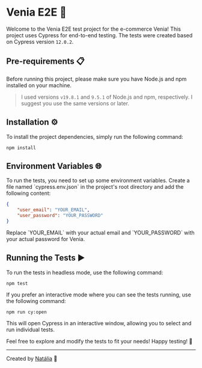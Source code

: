 # Venia E2E 🚀

Welcome to the Venia E2E test project for the e-commerce Venia! This project uses Cypress for end-to-end testing. The tests were created based on Cypress version `12.0.2`.

## Pre-requirements 📋

Before running this project, please make sure you have Node.js and npm installed on your machine.

> I used versions `v19.8.1` and `9.5.1` of Node.js and npm, respectively. I suggest you use the same versions or later.

## Installation ⚙️

To install the project dependencies, simply run the following command:

```shell
npm install
```

## Environment Variables 🌐

To run the tests, you need to set up some environment variables. Create a file named \`cypress.env.json\` in the project's root directory and add the following content:

```json
{
    "user_email": "YOUR_EMAIL",
    "user_password": "YOUR_PASSWORD"
}
```

Replace \`YOUR_EMAIL\` with your actual email and \`YOUR_PASSWORD\` with your actual password for Venia.

## Running the Tests ▶️

To run the tests in headless mode, use the following command:

```shell
npm test
```

If you prefer an interactive mode where you can see the tests running, use the following command:

```shell
npm run cy:open
```

This will open Cypress in an interactive window, allowing you to select and run individual tests.

Feel free to explore and modify the tests to fit your needs! Happy testing! 🎉
___
Created by [Natália](https://github.com/natalia-alarcon) 🐝
